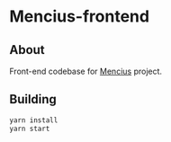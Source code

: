 # Mencius-frontend

## About

Front-end codebase for [Mencius](https://nopro.studio/mencius) project.

## Building

```sh
yarn install
yarn start
```